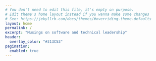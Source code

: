 ```yaml
---
# You don't need to edit this file, it's empty on purpose.
# Edit theme's home layout instead if you wanna make some changes
# See: https://jekyllrb.com/docs/themes/#overriding-theme-defaults
layout: home
permalink: /
excerpt: "Musings on software and technical leadership"
header:
  overlay_color: "#313C53"
pagination:
  enabled: true
---
```

